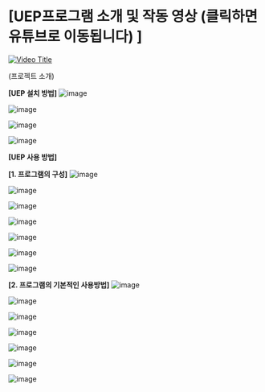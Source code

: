 # [UEP프로그램 소개 및 작동 영상 (클릭하면 유튜브로 이동됩니다) ]

[![Video Title](https://img.youtube.com/vi/0foVxNh1xCw/0.jpg)](https://www.youtube.com/watch?v=0foVxNh1xCw)


(프로젝트 소개)


****[UEP 설치 방법]****
![image](https://github.com/bogwangSaMa/open9_UserExperiencePreset/assets/130433810/59cade1d-1354-4a60-8751-3d7bd7088289)

![image](https://github.com/bogwangSaMa/open9_UserExperiencePreset/assets/130433810/d37b21d4-91f6-4c98-bec1-e45e65670b08)

![image](https://github.com/bogwangSaMa/open9_UserExperiencePreset/assets/130433810/85e70105-00fa-4a9a-9166-f6e9729917ef)

![image](https://github.com/bogwangSaMa/open9_UserExperiencePreset/assets/130433810/ef048770-ff89-4e33-966c-6f846d33d8b1)



****[UEP 사용 방법]****

**[1. 프로그램의 구성]**
![image](https://github.com/bogwangSaMa/open9_UserExperiencePreset/assets/130433810/a0ae7464-8dee-40d5-a2b2-5ee31f33c90f)

![image](https://github.com/bogwangSaMa/open9_UserExperiencePreset/assets/130433810/e9d63ef5-cc9a-4db9-a9ae-ac29a6ae1164)

![image](https://github.com/bogwangSaMa/open9_UserExperiencePreset/assets/130433810/30e2dbc8-b9eb-456b-8126-70cdbb0d922c)

![image](https://github.com/bogwangSaMa/open9_UserExperiencePreset/assets/130433810/67a0672a-e0a6-4b7d-a91b-eda5506e5d02)

![image](https://github.com/bogwangSaMa/open9_UserExperiencePreset/assets/130433810/a12a3a35-c69f-46f4-aa55-4ee43a548895)

![image](https://github.com/bogwangSaMa/open9_UserExperiencePreset/assets/130433810/0b178217-06b5-4bce-838e-96ea1f75f0ba)

![image](https://github.com/bogwangSaMa/open9_UserExperiencePreset/assets/130433810/f8502643-66bd-4d8c-9a41-d8283e954de4)



**[2. 프로그램의 기본적인 사용방법]**
![image](https://github.com/bogwangSaMa/open9_UserExperiencePreset/assets/130433810/e0961520-fac3-47fc-a392-6d2fc8745b46)

![image](https://github.com/bogwangSaMa/open9_UserExperiencePreset/assets/130433810/a13b32d4-cc84-43ee-8c13-1f711791dbb7)

![image](https://github.com/bogwangSaMa/open9_UserExperiencePreset/assets/130433810/8701e0f6-4a16-4b5f-8ace-caa010c7463f)

![image](https://github.com/bogwangSaMa/open9_UserExperiencePreset/assets/130433810/1425b3fb-f10f-433e-ba65-4ae3f41021db)

![image](https://github.com/bogwangSaMa/open9_UserExperiencePreset/assets/130433810/39d919f7-ba7b-4839-bb4b-19a4e8dc1e29)

![image](https://github.com/bogwangSaMa/open9_UserExperiencePreset/assets/130433810/84ce168c-db53-4520-a8b3-b05c505404f3)

![image](https://github.com/bogwangSaMa/open9_UserExperiencePreset/assets/130433810/c5105112-a6f8-4827-ae60-fd2b9a6ff9d6)


